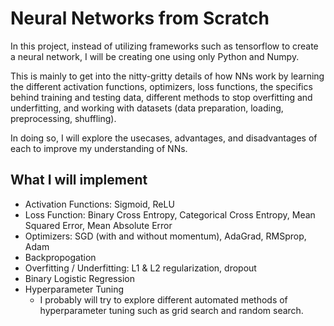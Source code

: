 # Neural Networks from Scratch

In this project, instead of utilizing frameworks such as tensorflow to create a neural network, I will be creating one using only Python and Numpy.

This is mainly to get into the nitty-gritty details of how NNs work by learning the different activation functions, optimizers, loss functions, the specifics behind training and testing data, different methods to stop overfitting and underfitting, and working with datasets (data preparation, loading, preprocessing, shuffling). 

In doing so, I will explore the usecases, advantages, and disadvantages of each to improve my understanding of NNs.

## What I will implement

- Activation Functions: Sigmoid, ReLU
- Loss Function: Binary Cross Entropy, Categorical Cross Entropy, Mean Squared Error, Mean Absolute Error
- Optimizers: SGD (with and without momentum), AdaGrad, RMSprop, Adam
- Backpropogation
- Overfitting / Underfitting: L1 & L2 regularization, dropout
- Binary Logistic Regression
- Hyperparameter Tuning
    - I probably will try to explore different automated methods of hyperparameter tuning such as grid search and random search.